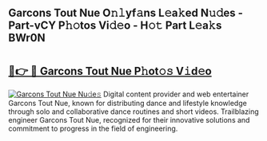 ## Garcons Tout Nue O𝚗𝚕yf𝚊ns L𝚎a𝚔ed N𝚞𝚍es - Part-vCY P𝚑𝚘tos Vi𝚍𝚎o - H𝚘𝚝 Part L𝚎a𝚔s BWr0N

# <h2><a href="http://kfd8i5.oniu.top/?m=Garcons+Tout+Nue">🔗👉 🔴 Garcons Tout Nue P𝚑ot𝚘𝚜 V𝚒d𝚎o</a></h2>

[![Garcons Tout Nue Nu𝚍e𝚜](https://i.imgur.com/0qMVB7G.gif)](http://kfd8i5.oniu.top/?m=Garcons+Tout+Nue)
Digital content provider and web entertainer Garcons Tout Nue, known for distributing dance and lifestyle knowledge through solo and collaborative dance routines and short videos. Trailblazing engineer Garcons Tout Nue, recognized for their innovative solutions and commitment to progress in the field of engineering.  
